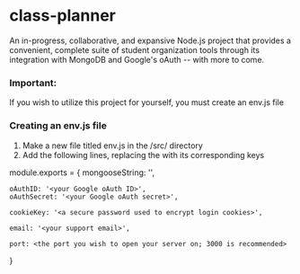 # class-planner
An in-progress, collaborative, and expansive Node.js project that provides a convenient, complete suite of student organization tools through its integration with MongoDB and Google's oAuth -- with more to come.

### Important:
If you wish to utilize this project for yourself, you must create an env.js file

### Creating an env.js file
1. Make a new file titled env.js in the /src/ directory
2. Add the following lines, replacing the <enclosed text> with its corresponding keys

  module.exports = {
    mongooseString: '<your MongoDB connection string>',

    oAuthID: '<your Google oAuth ID>',
    oAuthSecret: '<your Google oAuth secret>',

    cookieKey: '<a secure password used to encrypt login cookies>',

    email: '<your support email>',

    port: <the port you wish to open your server on; 3000 is recommended>
  }

